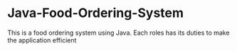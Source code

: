 # Java-Food-Ordering-System
This is a food ordering system using Java. Each roles has its duties to make the application efficient
